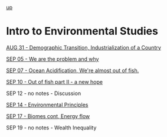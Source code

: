 [up](../../index.md)

# Intro to Environmental Studies

[AUG 31 - Demographic Transition, Industrialization of a Country](./notes/AUG31.md)

[SEP 05 - We are the problem and why](./notes/SEP05.ms)

[SEP 07 - Ocean Acidification, We're almost out of fish.](./notes/SEP07.md)

[SEP 10 - Out of fish part II - a new hope](./notes/SEP10.md)

SEP 12 - no notes - Discussion

[SEP 14 - Environmental Principles](./notes/SEP14.md)

[SEP 17 - Biomes cont, Energy flow](./notes/SEP17.md)

SEP 19 - no notes - Wealth Inequality
